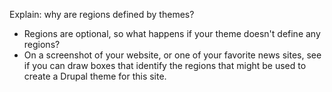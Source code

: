 Explain: why are regions defined by themes?

* Regions are optional, so what happens if your theme doesn't define any regions?
* On a screenshot of your website, or one of your favorite news sites, see if you can draw boxes that identify the regions that might be used to create a Drupal theme for this site.



